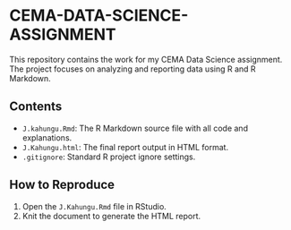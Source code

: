 # CEMA-DATA-SCIENCE-ASSIGNMENT

This repository contains the work for my CEMA Data Science assignment. The project focuses on analyzing and reporting data using R and R Markdown.

## Contents

- `J.kahungu.Rmd`: The R Markdown source file with all code and explanations.
- `J.Kahungu.html`: The final report output in HTML format.
- `.gitignore`: Standard R project ignore settings.

## How to Reproduce

1. Open the `J.Kahungu.Rmd` file in RStudio.
2. Knit the document to generate the HTML report.